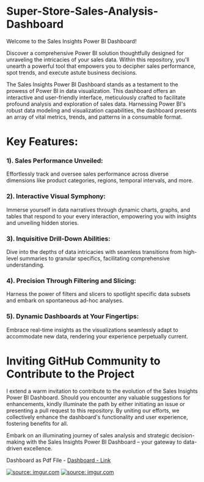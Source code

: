 # Super-Store-Sales-Analysis-Dashboard

Welcome to the Sales Insights Power BI Dashboard!

Discover a comprehensive Power BI solution thoughtfully designed for unraveling the intricacies of your sales data. Within this repository, you'll unearth a powerful tool that empowers you to decipher sales performance, spot trends, and execute astute business decisions.

The Sales Insights Power BI Dashboard stands as a testament to the prowess of Power BI in data visualization. This dashboard offers an interactive and user-friendly interface, meticulously crafted to facilitate profound analysis and exploration of sales data. Harnessing Power BI's robust data modeling and visualization capabilities, the dashboard presents an array of vital metrics, trends, and patterns in a consumable format.

# Key Features:

### 1). Sales Performance Unveiled:
Effortlessly track and oversee sales performance across diverse dimensions like product categories, regions, temporal intervals, and more.

### 2). Interactive Visual Symphony:
Immerse yourself in data narratives through dynamic charts, graphs, and tables that respond to your every interaction, empowering you with insights and unveiling hidden stories.

### 3). Inquisitive Drill-Down Abilities:
Dive into the depths of data intricacies with seamless transitions from high-level summaries to granular specifics, facilitating comprehensive understanding.

### 4). Precision Through Filtering and Slicing:
Harness the power of filters and slicers to spotlight specific data subsets and embark on spontaneous ad-hoc analyses.

### 5). Dynamic Dashboards at Your Fingertips:
Embrace real-time insights as the visualizations seamlessly adapt to accommodate new data, rendering your experience perpetually current.

# Inviting GitHub Community to Contribute to the Project
I extend a warm invitation to contribute to the evolution of the Sales Insights Power BI Dashboard. Should you encounter any valuable suggestions for enhancements, kindly illuminate the path by either initiating an issue or presenting a pull request to this repository. By uniting our efforts, we collectively enhance the dashboard's functionality and user experience, fostering benefits for all.

Embark on an illuminating journey of sales analysis and strategic decision-making with the Sales Insights Power BI Dashboard – your gateway to data-driven excellence.

Dashboard as Pdf File - [Dashboard - Link](https://drive.google.com/file/d/1yeMUIlhO8MoojxX1IRmtlDx5uvU9yZaJ/view?usp=sharing)

<a href="https://imgur.com/hzIKgmN"><img src="https://i.imgur.com/hzIKgmN.png" title="source: imgur.com" /></a>
<a href="https://imgur.com/cpJIeT7"><img src="https://i.imgur.com/cpJIeT7.png" title="source: imgur.com" /></a>

